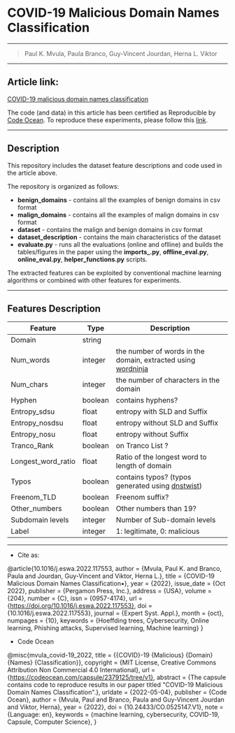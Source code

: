 # COVID-19 Malicious Domain Names Classification

---

> Paul K. Mvula, Paula Branco, Guy-Vincent Jourdan, Herna L. Viktor

---

## Article link:

[COVID-19 malicious domain names classification](https://doi.org/10.1016/j.eswa.2022.117553)

The code (and data) in this article has been certified as Reproducible by [Code Ocean](https://codeocean.com/). To reproduce these experiments, please follow this [link](https://codeocean.com/capsule/2379125/tree/v1).

---
## Description

This repository includes the dataset feature descriptions and code used in the article above.

The repository is organized as follows:

* **benign_domains** - contains all the examples of benign domains in csv format
* **malign_domains** - contains all the examples of malign domains in csv format
* **dataset** - contains the malign and benign domains in csv format
* **dataset_description** - contains the main characteristics of the dataset
* **evaluate.py** - runs all the evaluations (online and oflline) and builds the tables/figures in the paper using the **imports_.py**, **offline_eval.py**, **online_eval.py**, **helper_functions.py** scripts.

The extracted features can be exploited by conventional machine learning algorithms or combined with other features for experiments.

---
## Features Description

Feature | Type | Description |
--------|------|-------------|
Domain |	string|	|the domain name|
Num_words|	integer|	the number of words in the domain, extracted using [wordninja](https://github.com/keredson/wordninja)|
Num_chars|	integer|	the number of characters in the domain|
Hyphen|	boolean|	contains hyphens?|
Entropy_sdsu|	float|	entropy with SLD and Suffix|
Entropy_nosdsu|	float|	entropy without SLD and Suffix|
Entropy_nosu|	float|	entropy without Suffix|
Tranco_Rank|	boolean|	on Tranco List ?|
Longest_word_ratio|	float|	Ratio of the longest word to length of domain|
Typos|	boolean|	contains typos? (typos generated using [dnstwist](https://github.com/elceef/dnstwist))|
Freenom_TLD|	boolean	|Freenom suffix?|
Other_numbers|	boolean|	Other numbers than 19?|
Subdomain levels|	integer|	Number of Sub-domain levels|
Label|	integer|	1: legitimate, 0: malicious|



---

- Cite as:


@article{10.1016/j.eswa.2022.117553, 
         author = {Mvula, Paul K. and Branco, Paula and Jourdan, Guy-Vincent and Viktor, Herna L.}, 
         title = {COVID-19 Malicious Domain Names Classification▪}, 
         year = {2022}, issue_date = {Oct 2022}, 
         publisher = {Pergamon Press, Inc.}, 
         address = {USA}, 
         volume = {204}, 
         number = {C}, 
         issn = {0957-4174}, 
         url = {https://doi.org/10.1016/j.eswa.2022.117553}, 
         doi = {10.1016/j.eswa.2022.117553}, 
         journal = {Expert Syst. Appl.}, 
         month = {oct}, 
         numpages = {10}, 
         keywords = {Hoeffding trees, Cybersecurity, Online learning, Phishing attacks, Supervised learning, Machine learning} }
   
- Code Ocean

@misc{mvula_covid-19_2022,
	title = {{COVID}-19 {Malicious} {Domain} {Names} {Classification}},
	copyright = {MIT License, Creative Commons Attribution Non Commercial 4.0 International},
	url = {https://codeocean.com/capsule/2379125/tree/v1},
	abstract = {The capsule contains code to reproduce results in our paper titled "COVID-19 Malicious Domain Names Classification".},
	urldate = {2022-05-04},
	publisher = {Code Ocean},
	author = {Mvula, Paul and Branco, Paula and Guy-Vincent Jourdan and Viktor, Herna},
	year = {2022},
	doi = {10.24433/CO.0525147.V1},
	note = {Language: en},
	keywords = {machine learning, cybersecurity, COVID-19, Capsule, Computer Science},
}

